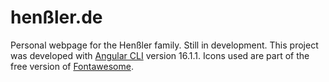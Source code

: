 # henßler.de

Personal webpage for the Henßler family. Still in development.
This project was developed with [Angular CLI](https://github.com/angular/angular-cli) version 16.1.1.
Icons used are part of the free version of [Fontawesome](https://fontawesome.com/).